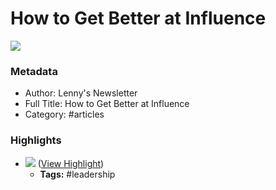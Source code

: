 # How to Get Better at Influence

![](https://readwise-assets.s3.amazonaws.com/static/images/article4.6bc1851654a0.png)

### Metadata

- Author: Lenny's Newsletter
- Full Title: How to Get Better at Influence
- Category: #articles

### Highlights

- ![](https://substackcdn.com/image/fetch/w_2912,c_limit,f_auto,q_auto:good,fl_progressive:steep/https%3A%2F%2Fbucketeer-e05bbc84-baa3-437e-9518-adb32be77984.s3.amazonaws.com%2Fpublic%2Fimages%2F878661f2-8aa0-4b19-8a03-5d25b7dee9ac_3436x1938.png) ([View Highlight](https://read.readwise.io/read/01gdea3mhw6qfkvtbdbqhay6zv))
    - **Tags:** #leadership

